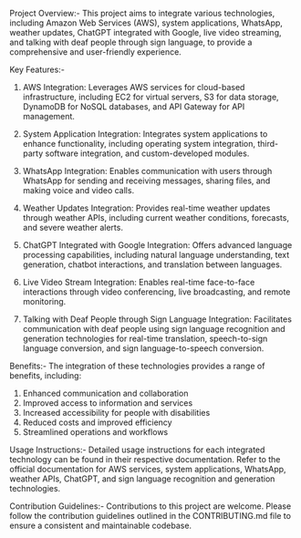 Project Overview:-
This project aims to integrate various technologies, including Amazon Web Services (AWS), system applications, WhatsApp, weather updates, ChatGPT integrated with Google, live video streaming, and talking with deaf people through sign language, to provide a comprehensive and user-friendly experience.

Key Features:-
1. AWS Integration: Leverages AWS services for cloud-based infrastructure, including EC2 for virtual servers, S3 for data storage, DynamoDB for NoSQL databases, and API Gateway for API management.

2. System Application Integration: Integrates system applications to enhance functionality, including operating system integration, third-party software integration, and custom-developed modules.

3. WhatsApp Integration: Enables communication with users through WhatsApp for sending and receiving messages, sharing files, and making voice and video calls.

4. Weather Updates Integration: Provides real-time weather updates through weather APIs, including current weather conditions, forecasts, and severe weather alerts.

5. ChatGPT Integrated with Google Integration: Offers advanced language processing capabilities, including natural language understanding, text generation, chatbot interactions, and translation between languages.

6. Live Video Stream Integration: Enables real-time face-to-face interactions through video conferencing, live broadcasting, and remote monitoring.

7. Talking with Deaf People through Sign Language Integration: Facilitates communication with deaf people using sign language recognition and generation technologies for real-time translation, speech-to-sign language conversion, and sign language-to-speech conversion.

Benefits:-
The integration of these technologies provides a range of benefits, including:
1. Enhanced communication and collaboration
2. Improved access to information and services
3. Increased accessibility for people with disabilities
4. Reduced costs and improved efficiency
5. Streamlined operations and workflows

Usage Instructions:-
Detailed usage instructions for each integrated technology can be found in their respective documentation. Refer to the official documentation for AWS services, system applications, WhatsApp, weather APIs, ChatGPT, and sign language recognition and generation technologies.

Contribution Guidelines:-
Contributions to this project are welcome. Please follow the contribution guidelines outlined in the CONTRIBUTING.md file to ensure a consistent and maintainable codebase.
